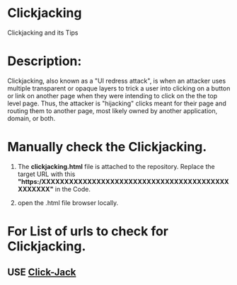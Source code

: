 # Clickjacking
Clickjacking and its Tips


# Description:

Clickjacking, also known as a "UI redress attack", is when an attacker uses multiple transparent or opaque layers to trick a user into clicking on a button or link on another page when they were intending to click on the the top level page. Thus, the attacker is "hijacking" clicks meant for their page and routing them to another page, most likely owned by another application, domain, or both.

# Manually check the Clickjacking.
1. The <b>clickjacking.html</b> file is attached to the repository. Replace the target URL with this <b>"https:/XXXXXXXXXXXXXXXXXXXXXXXXXXXXXXXXXXXXXXXXXXXXXXXX"</b> in the Code.
 
2. open the .html file browser locally.

# For List of urls to check for Clickjacking.

## USE [Click-Jack](https://github.com/princep4/Click-Jack)